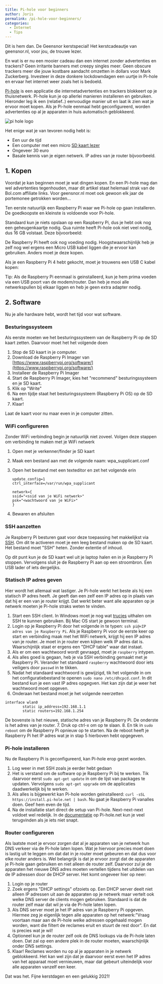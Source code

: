 ```yaml
---
title: Pi-hole voor beginners
author: Joris
permalink: /pi-hole-voor-beginners/
categories:
  - Internet
  - Tips
---
```


Dit is hem dan. De Geensnor kerstspecial! Het kerstcadeautje van geensnor.nl, voor jou, de trouwe lezer.

En wat is er nu een mooier cadeau dan een internet zonder advertenties en trackers? Geen irritante banners met creepy singles meer. Geen obscure trackers meer die jouw kostbare aandacht omzetten in dollars voor Mark Zuckerberg. Investeer in deze donkere lockdowndagen een uurtje in Pi-hole en ervaar het internet weer zoals het is bedoeld. 

[Pi-hole](https://pi-hole.net/) is een applicatie die internetadvertenties en trackers blokkeert op je thuisnetwerk. Pi-hole kun je op allerlei manieren installeren en gebruiken. Hieronder leg ik een (relatief..) eenvoudige manier uit en laat ik zien wat je ervoor moet kopen. Als je Pi-hole eenmaal hebt geconfigureerd, worden advertenties op al je apparaten in huis automatisch geblokkeerd.

![pi hole logo](https://repository-images.githubusercontent.com/20619036/d86b7900-610a-11e9-811b-100767c1714e)

Het enige wat je van tevoren nodig hebt is:

- Een uur de tijd
- Een computer met een micro [SD kaart lezer](https://partner.bol.com/click/click?p=2&t=url&s=1122314&f=TXL&url=https%3A%2F%2Fwww.bol.com%2Fnl%2Fp%2Fmultifunctionele-usb-kaartlezer-4-in-1-usb-2-0-m2-sd-sdhc-sd-tf-geheugenkaart-smart-reader-blauw%2F9200000101914013%2F&name=Multifunctionele%20USB%20Kaartlezer%204%20in%201%20USB%202.0...)
- Ongeveer 30 euro
- Basale kennis van je eigen netwerk. IP adres van je router bijvoorbeeld.

## 1. Kopen

Voordat je kan beginnen moet je wat dingen kopen. En een Pi-hole mag dan wel advertenties tegenhouden, maar dit artikel staat helemaal strak van de Bol.com affiliate links. Voor geensnor.nl moet ook gewoon elk jaar de portemonee getrokken worden...

Ten eerste natuurlijk een Raspberry Pi waar we Pi-hole op gaan installeren. De goedkoopste en kleinste is voldoende voor Pi-hole.

<script type="text/javascript">var bol_sitebar={"id":"bol_1606041654706", "baseUrl":"partner.bol.com","urlPrefix":"https://aai.bol.com/openapi/services/aai/","productId":"productid=9300000014844610","familyId":"","site_id":"1122314","target":true,"rating":true,"price":true,"deliveryDescription":true,"button":true,"link_name":"Raspberry%20Pi%20Zero%20WH%20%28voorgesoldeerde%20headers%29","link_subid":"","background_color":"#FFFFFF","text_color":"#CB0100","link_color":"#0000FF"};</script><script type="text/javascript" src="https://partner.bol.com/promotion/static/js/partnerProductlink.js" id="bol_1606041654706"></script>

Standaard kun je niets opslaan op een Raspberry Pi, dus je hebt ook nog een geheugenkaartje nodig. Qua ruimte heeft Pi-hole ook niet veel nodig, dus 16 GB volstaat. Deze bijvoorbeeld:

<script type="text/javascript">var bol_sitebar={"id":"bol_1606042535370", "baseUrl":"partner.bol.com","urlPrefix":"https://aai.bol.com/openapi/services/aai/","productId":"productid=9200000080737259","familyId":"","site_id":"1122314","target":true,"rating":true,"price":true,"deliveryDescription":true,"button":true,"link_name":"SanDisk%20Ultra%20Micro%20SDHC%2016GB%20-%20UHSI%20%26%20A1%20-%20me...","link_subid":"","background_color":"#FFFFFF","text_color":"#CB0100","link_color":"#0000FF"};</script><script type="text/javascript" src="https://partner.bol.com/promotion/static/js/partnerProductlink.js" id="bol_1606042535370"></script>

De Raspberry Pi heeft ook nog voeding nodig. Hoogstwaarschijnlijk heb je zelf nog wel ergens een Micro USB kabel liggen die je ervoor kan gebruiken. Anders moet je deze kopen.

<script type="text/javascript">var bol_sitebar={"id":"bol_1607548624897", "baseUrl":"partner.bol.com","urlPrefix":"https://aai.bol.com/openapi/services/aai/","productId":"productid=9200000105915308","familyId":"","site_id":"1122314","target":true,"rating":true,"price":true,"deliveryDescription":true,"button":true,"link_name":"Nedis%20Micro-USB%20naar%20USB%20kabel%20-%20Zwart%20-%201%20meter","link_subid":"","background_color":"#FFFFFF","text_color":"#CB0100","link_color":"#0000FF"};</script><script type="text/javascript" src="https://partner.bol.com/promotion/static/js/partnerProductlink.js" id="bol_1607548624897"></script>

Als je een Raspberry Pi 4 hebt gekocht, moet je trouwens een USB C kabel kopen:

<script type="text/javascript">var bol_sitebar={"id":"bol_1606129921140", "baseUrl":"partner.bol.com","urlPrefix":"https://aai.bol.com/openapi/services/aai/","productId":"productid=9200000092997635","familyId":"","site_id":"1122314","target":true,"rating":true,"price":true,"deliveryDescription":true,"button":true,"link_name":"Haweel%20Gecertificeerde%20Type%20C%20kabel%201%20Meter%20US...","link_subid":"","background_color":"#FFFFFF","text_color":"#CB0100","link_color":"#0000FF"};</script><script type="text/javascript" src="https://partner.bol.com/promotion/static/js/partnerProductlink.js" id="bol_1606129921140"></script>

Tip: Als de Raspberry Pi eenmaal is geinstalleerd, kun je hem prima voeden via een USB poort van de modem/router. Dan heb je mooi alle netwerkspullen bij elkaar liggen en heb je geen extra adapter nodig.

## 2. Software

Nu je alle hardware hebt, wordt het tijd voor wat software.

### Besturingssysteem

Als eerste moeten we het besturingssysteem van de Raspberry Pi op de SD kaart zetten. Daarvoor moet het het volgende doen

1. Stop de SD kaart in je computer. 
2. Download de Raspberry Pi Imager van [https://www.raspberrypi.org/software/](https://www.raspberrypi.org/software/)
3. Installeer de Raspberry Pi Imager
4. Start de Raspberry Pi Imager, kies het "recommend" besturingssysteem en je SD kaart.
5. Klik op "Write"
6. Na een tijdje staat het besturingssysteem (Raspberry Pi OS) op de SD kaart.
7. Klaar!

Laat de kaart voor nu maar even in je computer zitten.

### WiFi configureren

Zonder WiFi verbinding begin je natuurlijk niet zoveel. Volgen deze stappen om verbinding te maken met je WiFi netwerk

1. Open met je verkenner/finder je SD kaart
2. Maak een bestand aan met de volgende naam: wpa_supplicant.conf
3. Open het bestand met een texteditor en zet het volgende erin

    ```
    update_config=1
    ctrl_interface=/var/run/wpa_supplicant

    network={
    ssid="<ssid van je WiFi netwerk>"
    psk="<wachtwoord van je WiFi>"
    }
    ```
4. Bewaren en afsluiten

### SSH aanzetten

Je Raspberry Pi besturen gaat voor deze toepassing het makkelijkst via [SSH](https://nl.wikipedia.org/wiki/Secure_Shell). Om dit te activeren moet je een leeg bestand maken op de SD kaart. Het bestand moet "SSH" heten. Zonder extentie of inhoud.

Op dit punt kun je de SD kaart wel uit je laptop halen en in je Raspberry Pi stoppen. Vervolgens sluit je de Raspberry Pi aan op een stroombron. Een USB lader of iets dergelijks.

### Statisch IP adres geven

Hier wordt het allemaal wat lastiger. Je Pi-hole werkt het beste als hij een statisch IP adres heeft. Je geeft dan een zelf een IP adres op in plaats van dat hij er een van je router krijgt. Dat werkt beter want alle apparaten op je netwerk moeten je Pi-hole straks weten te vinden.

1. Start een SSH client. In Windows moet je nog wat [trucjes](https://www.howtogeek.com/336775/how-to-enable-and-use-windows-10s-built-in-ssh-commands/) uithalen om SSH te kunnen gebruiken. Bij Mac OS start je gewoon terminal.
2. Login op je Raspberry Pi door het volgende in te typen: `ssh pi@<IP adres van je Raspberry Pi`. Als je Raspberry Pi voor de eerste keer op start en verbinding maak met het WiFi netwerk, krijgt hij een IP adres van je router. Je moet in je router even kijken welk IP adres dat is. Waarschijnlijk staat er ergens een "DHCP table" waar dat instaat.
3. Als er om een wachtwoord wordt gevraagd, moet je `raspberry` intypen.
4. Als alles goed is gegaan, heb je via SSH verbinding gemaakt met je Raspberry Pi. Verander het standaard `raspberry` wachtwoord door iets veiligers door `passwd` in te tikken. 
5. Nadat het standaard wachtwoord is gewijzigd, tik het volgende in om het configuratiebestand te openen 
`sudo nano /etc/dhcpcd.conf`. 
In dit bestand kun je een vast IP adres opgegven. Het kan zijn dat je weer het wachtwoord moet opgeven.
6. Onderaan het bestand moet je het volgende neerzetten
```
interface wlan0
        static ip_address=192.168.1.1
        static routers=192.168.1.254
```
De bovenste is het nieuwe, statische adres van je Raspberry Pi. De onderste is het adres van je router. 
7. Druk op ctrl-x om op te slaan.
8. En tik in `sudo reboot` om de Raspberry Pi opnieuw op te starten. Na de reboot heeft je Raspberry Pi het IP adres wat je in stap 5 hierboven hebt opgegeven.

### Pi-hole installeren

Nu de Raspberry Pi is geconfigureerd, kan Pi-hole erop gezet worden.

1. Log weer in met SSH zoals je eerder hebt gedaan
2. Het is verstand om de software op je Raspberry Pi bij te werken. Tik daarvoor eerst `sudo apt-get update` in om de lijst van packages te updaten. Vervolgens `sudo apt-get upgrade` om de applicaties daadwerkelijk bij te werken.
3. Als alles is bijgewerkt kan Pi-hole worden geinstalleerd: `curl -sSL https://install.pi-hole.net | bash`. Nu gaat je Raspberry Pi vanalles doen. Geef hem even de tijd.
4. Na de installatie start direct de setup van Pi-hole. Next-next-next voldoet wel redelijk. In de [documentatie](https://docs.pi-hole.net) op Pi-hole.net kun je veel terugvinden als je iets niet snapt.

### Router configureren

Als laatste moet je ervoor zorgen dat al je apparaten van je netwerk hun DNS verkeer via de Pi-hole laten lopen. Wat je hiervoor precies moet doen is lastig uit te leggen om dat dat in je router moet gebeuren en dat dus voor elke router anders is. Wel belangrijk is dat je ervoor zorgt dat de apparaten je Pi-hole gaan gebruiken en niet alleen de router zelf. Daarvoor zul je de apparaten het nieuwe DNS adres moeten vertellen tijdens het uitdelen van de IP adressen door de DHCP server. Het komt ongeveer hier op neer:
1. Login op je router
2. Zoek ergens "DHCP settings" ofzoiets op. Een DHCP server deelt niet alleen IP adressen uit aan de apparaten op je netwerk maar vertelt ook welke DNS server de clients mogen gebruiken. Standaard is dat de router zelf maar dat wil je via de Pi-hole laten lopen. 
3. Als DNS server moet je het IP adres van je Raspberry Pi opgeven. Hiermee zeg je eigenlijk tegen alle apparaten op het netwerk:"Vraag voortaan maar aan de Pi-hole welke adressen opgehaald mogen worden, want die filtert de reclames eruit en stuurt de rest door". En dat is precies wat je wil!
4. Optioneel kun je de router zelf ook de DNS lookups via de Pi-hole laten doen. Dat zal op een andere plek in de router moeten, waarschijnlijk onder DNS settings.
5. Klaar! Reclames worden nu op al je apparaten in je netwerk geblokkeerd. Het kan wel zijn dat je daarvoor eerst even het IP adres van het apparaat moet vernieuwen, maar dat gebeurt uiteindelijk voor alle apparaten vanzelf een keer.

Dat was het. Fijne kerstdagen en een gelukkig 2021!
